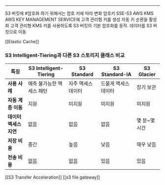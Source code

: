 
----

S3 버킷에 #암호화 하기 위해서는 암호 키에 따라 변화
암호키
SSE-S3
AWS KMS
AWS KEY MANAGEMENT SERVICE에 고객 관리형 키를 생성
자동 키 순환을 활성화
고객 관리형 KMS 키를 사용하도록 S3 버킷의 기본 암호화를 동작.
데이터를 S3 버킷으로 이동



[[Elastic Cache]]
### S3 Intelligent-Tiering과 다른 S3 스토리지 클래스 비교

|**특징**|**S3 Intelligent-Tiering**|**S3 Standard**|**S3 Standard-IA**|**S3 Glacier**|
|---|---|---|---|---|
|**사용 사례**|예측 불가능한 액세스 패턴|자주 액세스 데이터|드물게 액세스 데이터|장기 보관|
|**자동 계층 이동**|지원|미지원|미지원|미지원|
|**데이터 액세스 지연**|없음|없음|없음|몇 분~몇 시간|
|**저장 비용**|중간|높음|낮음|매우 낮음|
|**전송 비용**|없음|없음|있음|있음|


[[S3 Transfer Acceleration]]
[[s3 file gateway]]
